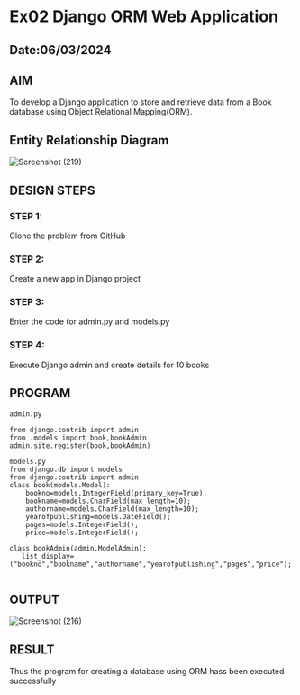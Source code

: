 # Ex02 Django ORM Web Application
## Date:06/03/2024

## AIM
To develop a Django application to store and retrieve data from a Book database using Object Relational Mapping(ORM).

## Entity Relationship Diagram
![Screenshot (219)](https://github.com/vishwa2005vasu/ORM/assets/135954202/3995f3eb-5749-4f40-a9e0-8b54a960c616)




## DESIGN STEPS

### STEP 1:
Clone the problem from GitHub

### STEP 2:
Create a new app in Django project

### STEP 3:
Enter the code for admin.py and models.py

### STEP 4:
Execute Django admin and create details for 10 books

## PROGRAM
```
admin.py 

from django.contrib import admin
from .models import book,bookAdmin
admin.site.register(book,bookAdmin)

models.py
from django.db import models
from django.contrib import admin
class book(models.Model):
    bookno=models.IntegerField(primary_key=True);
    bookname=models.CharField(max_length=10);
    authorname=models.CharField(max_length=10);
    yearofpublishing=models.DateField();
    pages=models.IntegerField();
    price=models.IntegerField();

class bookAdmin(admin.ModelAdmin):
   list_display=("bookno","bookname","authorname","yearofpublishing","pages","price");


```

## OUTPUT
![Screenshot (216)](https://github.com/vishwa2005vasu/ORM/assets/135954202/174164a4-89a4-4391-90dd-f713d5d72023)





## RESULT
Thus the program for creating a database using ORM hass been executed successfully
